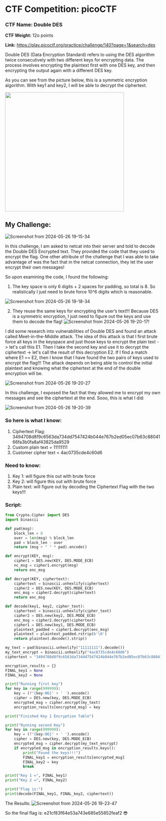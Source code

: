 # CTF Competition: picoCTF

### CTF Name: Double DES
**CTF Weight:** 12o points

**Link:** https://play.picoctf.org/practice/challenge/140?page=1&search=des

Double DES (Data Encryption Standard) refers to using the DES algorithm twice consecutively with two different keys for encrypting data. The process involves encrypting the plaintext first with one DES key, and then encrypting the output again with a different DES key.

As you can see from the picture below, this is a symmetric encryption algorithm. With key1 and key2, I will be able to decrypt the ciphertext.


<img src="https://github.com/Mitchellzhou1/CyberPortfolio/assets/95938232/7e667b38-fad9-4b0c-aa0a-6c1f371c666a" style="width: 40vw;">


## My Challenge:


![Screenshot from 2024-05-26 19-15-34](https://github.com/Mitchellzhou1/CyberPortfolio/assets/95938232/7ded6229-e685-4e1e-8ac5-5d4dc1df2c10)

In this challenge, I am asked to netcat into their server and told to decode the Double DES Encrypted text. They provided the code that they used to encrypt the flag. One other attribute of the challenge that I was able to take advantage of was the fact that in the netcat connection, they let the user encrypt their own messages!

So upon examining the code, I found the following:
1) The key space is only 6 digits + 2 spaces for padding, so total is 8. So realistically I just need to brute force 10^6 digits which is reasonable.

![Screenshot from 2024-05-26 19-18-34](https://github.com/Mitchellzhou1/CyberPortfolio/assets/95938232/977fc22a-5b31-45ef-8c9d-3c79ee5e694b)

 
2) They reuse the same keys for encrypting the user’s text!!! Because DES is a symmetric encryption, I just need to figure out the keys and use them to decode the flag!
![Screenshot from 2024-05-26 19-20-17](https://github.com/Mitchellzhou1/CyberPortfolio/assets/95938232/9c7b1b03-60e6-4705-9a2d-d509ddc4d620)!

I did some research into vulnerabilities of Double DES and found an attack called Meet-in-the-Middle attack. The idea of this attack is that I first brute force all keys in the keyspace and just those keys to encrypt the plain text -> let's call this E1. Then I take the second key and use it to decrypt the ciphertext -> let's call the result of this decryption E2. If I find a match where E1 == E2, then I know that I have found the two pairs of keys used to encrypt the flag!!! The attack depends on being able to control the initial plaintext and knowing what the ciphertext at the end of the double encryption will be.


![Screenshot from 2024-05-26 19-20-27](https://github.com/Mitchellzhou1/CyberPortfolio/assets/95938232/6f59b158-af9f-4b7f-a8df-5c61d856b8ee)

   

In this challenge, I exposed the fact that they allowed me to encrypt my own messages and see the ciphertext at the end. Sooo, this is what I did:

![Screenshot from 2024-05-26 19-20-39](https://github.com/Mitchellzhou1/CyberPortfolio/assets/95938232/a16d95e0-493d-4c7a-850d-995b70cbef0d)




### So here is what I know:

1) Ciphertext Flag: 3494708d8f9c6563da734dd7547424b044e767b2ed05ec07b63c8804166fa3b0fa8af43825da9529
2) Custom plain text = 11111111
3) Customer cipher text = 4ac0735cde4c60d6

### Need to know:

1) Key 1: will figure this out with brute force
2) Key 2: will figure this out with brute force
3) Plain text: will figure out by decoding the Ciphertext Flag with the two keys!!!




### Script:

```python
from Crypto.Cipher import DES
import binascii

def pad(msg):
    block_len = 8
    over = len(msg) % block_len
    pad = block_len - over
    return (msg + " " * pad).encode()

def encrypt(KEY, msg):
    cipher1 = DES.new(KEY, DES.MODE_ECB)
    nc_msg = cipher1.encrypt(msg)
    return enc_msg

def decrypt(KEY, ciphertext):
    ciphertext = binascii.unhexlify(ciphertext)
    cipher2 = DES.new(KEY, DES.MODE_ECB)
    enc_msg = cipher2.decrypt(ciphertext)
    return enc_msg

def decode(key1, key2, cipher_text):
    ciphertext = binascii.unhexlify(cipher_text)
    cipher2 = DES.new(key2, DES.MODE_ECB)
    enc_msg = cipher2.decrypt(ciphertext)
    cipher1 = DES.new(key1, DES.MODE_ECB)
    plaintext_padded = cipher1.decrypt(enc_msg)
    plaintext = plaintext_padded.rstrip(b'\0')
    return plaintext.decode().strip()

my_text = pad(binascii.unhexlify("11111111").decode())
my_text_encrypt = binascii.unhexlify("4ac0735cde4c60d6")
ciphertext = "3494708d8f9c6563da734dd7547424b044e767b2ed05ec07b63c8804166fa3b0fa8af43825da9529"

encryption_results = {}
FINAL_key1 = None
FINAL_key2 = None

print("Running first key")
for key in range(999999):
    key = (f"{key:06}" + ' ').encode()
    cipher = DES.new(key, DES.MODE_ECB)
    encrypted_msg = cipher.encrypt(my_text)
    encryption_results[encrypted_msg] = key

print("Finished Key 1 Encryption Table")

print("Running second Key")
for key in range(999999):
    key = (f"{key:06}" + ' ').encode()
    cipher = DES.new(key, DES.MODE_ECB)
    encrypted_msg = cipher.decrypt(my_text_encrypt)
    if encrypted_msg in encryption_results.keys():
        print("Found the keys!!!")
        FINAL_key1 = encryption_results[encrypted_msg]
        FINAL_key2 = key
        break

print("Key 1 =", FINAL_key1)
print("Key 2 =", FINAL_key2)

print("Flag is:")
print(decode(FINAL_key1, FINAL_key2, ciphertext))
```
The Results:
![Screenshot from 2024-05-26 19-23-47](https://github.com/Mitchellzhou1/CyberPortfolio/assets/95938232/c936d757-4acd-4637-bf08-bbfd7a42fe3b)


‭So the final flag is:‬‭ e21cf83f64e53a743e685e55852feaf2‬ 😎
